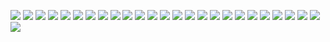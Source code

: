 ![](PPT%20FP%20Alpro2/1.png)
![](PPT%20FP%20Alpro2/2.png)
![](PPT%20FP%20Alpro2/3.png)
![](PPT%20FP%20Alpro2/4.png)
![](PPT%20FP%20Alpro2/5.png)
![](PPT%20FP%20Alpro2/6.png)
![](PPT%20FP%20Alpro2/7.png)
![](PPT%20FP%20Alpro2/8.png)
![](PPT%20FP%20Alpro2/9.png)
![](PPT%20FP%20Alpro2/10.png)
![](PPT%20FP%20Alpro2/11.png)
![](PPT%20FP%20Alpro2/12.png)
![](PPT%20FP%20Alpro2/13.png)
![](PPT%20FP%20Alpro2/14.png)
![](PPT%20FP%20Alpro2/15.png)
![](PPT%20FP%20Alpro2/16.png)
![](PPT%20FP%20Alpro2/17.png)
![](PPT%20FP%20Alpro2/18.png)
![](PPT%20FP%20Alpro2/19.png)
![](PPT%20FP%20Alpro2/20.png)
![](PPT%20FP%20Alpro2/21.png)
![](PPT%20FP%20Alpro2/22.png)
![](PPT%20FP%20Alpro2/23.png)
![](PPT%20FP%20Alpro2/24.png)
![](PPT%20FP%20Alpro2/25.png)
![](PPT%20FP%20Alpro2/26.png)
